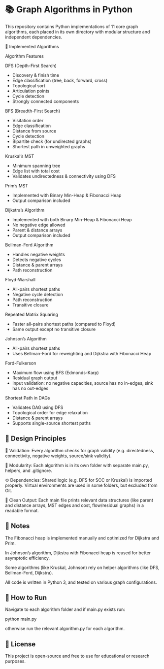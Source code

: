 # 📚 Graph Algorithms in Python

This repository contains Python implementations of 11 core graph algorithms, each placed in its own directory with modular structure and independent dependencies.

🚀 Implemented Algorithms

Algorithm	Features

DFS (Depth-First Search)
- Discovery & finish time<br>
- Edge classification (tree, back, forward, cross)<br>
- Topological sort<br>
- Articulation points<br>
- Cycle detection<br>
- Strongly connected components

BFS (Breadth-First Search)
- Visitation order<br>
- Edge classification<br>
- Distance from source<br>
- Cycle detection<br>
- Bipartite check (for undirected graphs)<br>
- Shortest path in unweighted graphs

Kruskal’s MST	
- Minimum spanning tree<br>
- Edge list with total cost<br>
- Validates undirectedness & connectivity using DFS

Prim’s MST	
- Implemented with Binary Min-Heap & Fibonacci Heap<br>
- Output comparison included

Dijkstra’s Algorithm	
- Implemented with both Binary Min-Heap & Fibonacci Heap<br>
- No negative edge allowed<br>
- Parent & distance arrays<br>
- Output comparison included

Bellman-Ford Algorithm	
- Handles negative weights<br>
- Detects negative cycles<br>
- Distance & parent arrays<br>
- Path reconstruction

Floyd-Warshall	
- All-pairs shortest paths<br>
- Negative cycle detection<br>
- Path reconstruction<br>
- Transitive closure

Repeated Matrix Squaring	
- Faster all-pairs shortest paths (compared to Floyd)<br>
- Same output except no transitive closure

Johnson’s Algorithm	
- All-pairs shortest paths<br>
- Uses Bellman-Ford for reweighting and Dijkstra with Fibonacci Heap

Ford-Fulkerson	
- Maximum flow using BFS (Edmonds-Karp)<br>
- Residual graph output<br>
- Input validation: no negative capacities, source has no in-edges, sink has no out-edges

Shortest Path in DAGs	
- Validates DAG using DFS<br>
- Topological order for edge relaxation<br>
- Distance & parent arrays<br>
- Supports single-source shortest paths


## 🧠 Design Principles

🧪 Validation: Every algorithm checks for graph validity (e.g. directedness, connectivity, negative weights, source/sink validity).

🧩 Modularity: Each algorithm is in its own folder with separate main.py, helpers, and .gitignore.

⚙ Dependencies: Shared logic (e.g. DFS for SCC or Kruskal) is imported properly. Virtual environments are used in some folders, but excluded from Git.

🧵 Clean Output: Each main file prints relevant data structures (like parent and distance arrays, MST edges and cost, flow/residual graphs) in a readable format.


## 📌 Notes

The Fibonacci heap is implemented manually and optimized for Dijkstra and Prim.

In Johnson’s algorithm, Dijkstra with Fibonacci heap is reused for better asymptotic efficiency.

Some algorithms (like Kruskal, Johnson) rely on helper algorithms (like DFS, Bellman-Ford, Dijkstra).

All code is written in Python 3, and tested on various graph configurations.


## 🧪 How to Run

Navigate to each algorithm folder and if main.py exists run:

python main.py

otherwise run the relevant algorithm.py for each algorithm.


## 📄 License

This project is open-source and free to use for educational or research purposes.
